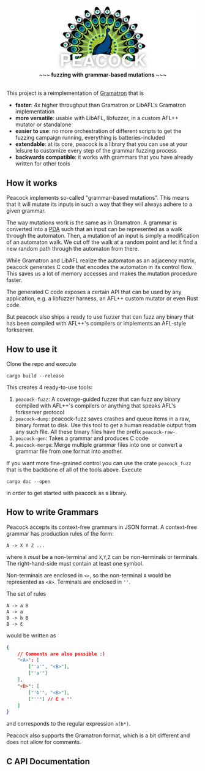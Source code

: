 <div align="center">
    <img align="center" src="logo.png">
    <b>~~~ fuzzing with grammar-based mutations ~~~</b>
</div>

<br/>

This project is a reimplementation of [Gramatron](https://github.com/HexHive/Gramatron) that is

- __faster__: 4x higher throughput than Gramatron or LibAFL's Gramatron implementation
- __more versatile__: usable with LibAFL, libfuzzer, in a custom AFL++ mutator or standalone
- __easier to use__: no more orchestration of different scripts to get the fuzzing campaign running, everything is batteries-included
- __extendable__: at its core, peacock is a library that you can use at your leisure to customize every step of the grammar fuzzing process
- __backwards compatible__: it works with grammars that you have already written for other tools

## How it works
Peacock implements so-called "grammar-based mutations". This means that it will mutate its inputs in such a way that they will always adhere to a given grammar.     

The way mutations work is the same as in Gramatron. A grammar is converted into a [PDA](https://en.wikipedia.org/wiki/Pushdown_automaton) such that an input can be represented as a walk through the automaton. Then, a mutation of an input is simply a modification of an automaton walk. We cut off the walk at a random point and let it find a new random path through the automaton from there.

While Gramatron and LibAFL realize the automaton as an adjacency matrix,
peacock generates C code that encodes the automaton in its control flow. This saves us a lot of memory accesses and makes the mutation procedure faster.

The generated C code exposes a certain API that can be used by any application, e.g. a libfuzzer harness, an AFL++ custom mutator or even Rust code.

But peacock also ships a ready to use fuzzer that can fuzz any binary that has been compiled with AFL++'s compilers or implements an AFL-style forkserver.

## How to use it
Clone the repo and execute
```
cargo build --release
```
This creates 4 ready-to-use tools:

1. `peacock-fuzz`: A coverage-guided fuzzer that can fuzz any binary compiled with AFL++'s compilers or anything that speaks AFL's forkserver protocol
2. `peacock-dump`: peacock-fuzz saves crashes and queue items in a raw, binary format to disk. Use this tool to get a human readable output from any such file. All these binary files have the prefix `peacock-raw-`.
3. `peacock-gen`: Takes a grammar and produces C code
4. `peacock-merge`: Merge multiple grammar files into one or convert a grammar file from one format into another.

If you want more fine-grained control you can use the crate `peacock_fuzz` that is the backbone of all of the tools above.
Execute
```
cargo doc --open
```
in order to get started with peacock as a library.


## How to write Grammars

Peacock accepts its context-free grammars in JSON format.
A context-free grammar has production rules of the form:
```
A -> X Y Z ...
```
where `A` _must_ be a non-terminal and `X`,`Y`,`Z` can be non-terminals or terminals. The right-hand-side must contain at least one symbol.

Non-terminals are enclosed in `<>`, so the non-terminal `A` would be represented as `<A>`. Terminals are enclosed in `''`.

The set of rules 
```
A -> a B
A -> a
B -> b B
B -> Ɛ
```
would be written as
```json
{
    // Comments are also possible :)
    "<A>": [
        ["'a'", "<B>"],
        ["'a'"]
    ],
    "<B>": [
        ["'b'", "<B>"],
        ["''"] // Ɛ = ''
    ]
}
```
and corresponds to the regular expression `a(b*)`.

Peacock also supports the Gramatron format, which is a bit different and does not allow for comments.

## C API Documentation
